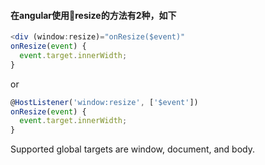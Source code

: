 #### 在angular使用resize的方法有2种，如下
```typescript
<div (window:resize)="onResize($event)"
onResize(event) {
  event.target.innerWidth;
}
```
or
```typescript
@HostListener('window:resize', ['$event'])
onResize(event) {
  event.target.innerWidth;
}
```
Supported global targets are window, document, and body.